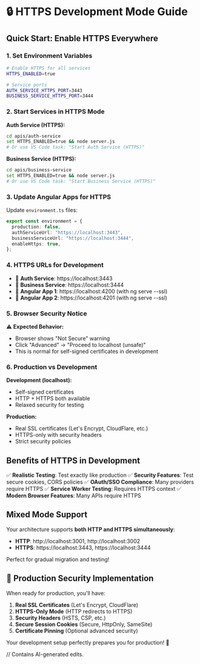 # 🔒 HTTPS Development Mode Guide

## Quick Start: Enable HTTPS Everywhere

### 1. Set Environment Variables

```bash
# Enable HTTPS for all services
HTTPS_ENABLED=true

# Service ports
AUTH_SERVICE_HTTPS_PORT=3443
BUSINESS_SERVICE_HTTPS_PORT=3444
```

### 2. Start Services in HTTPS Mode

**Auth Service (HTTPS):**

```bash
cd apis/auth-service
set HTTPS_ENABLED=true && node server.js
# Or use VS Code task: "Start Auth Service (HTTPS)"
```

**Business Service (HTTPS):**

```bash
cd apis/business-service
set HTTPS_ENABLED=true && node server.js
# Or use VS Code task: "Start Business Service (HTTPS)"
```

### 3. Update Angular Apps for HTTPS

Update `environment.ts` files:

```typescript
export const environment = {
  production: false,
  authServiceUrl: "https://localhost:3443",
  businessServiceUrl: "https://localhost:3444",
  enableHttps: true,
};
```

### 4. HTTPS URLs for Development

- 🔐 **Auth Service**: https://localhost:3443
- 🔐 **Business Service**: https://localhost:3444
- 🔐 **Angular App 1**: https://localhost:4200 (with ng serve --ssl)
- 🔐 **Angular App 2**: https://localhost:4201 (with ng serve --ssl)

### 5. Browser Security Notice

⚠️ **Expected Behavior:**

- Browser shows "Not Secure" warning
- Click "Advanced" → "Proceed to localhost (unsafe)"
- This is normal for self-signed certificates in development

### 6. Production vs Development

**Development (localhost):**

- Self-signed certificates
- HTTP + HTTPS both available
- Relaxed security for testing

**Production:**

- Real SSL certificates (Let's Encrypt, CloudFlare, etc.)
- HTTPS-only with security headers
- Strict security policies

## Benefits of HTTPS in Development

✅ **Realistic Testing**: Test exactly like production
✅ **Security Features**: Test secure cookies, CORS policies
✅ **OAuth/SSO Compliance**: Many providers require HTTPS
✅ **Service Worker Testing**: Requires HTTPS context
✅ **Modern Browser Features**: Many APIs require HTTPS

## Mixed Mode Support

Your architecture supports **both HTTP and HTTPS simultaneously**:

- **HTTP**: http://localhost:3001, http://localhost:3002
- **HTTPS**: https://localhost:3443, https://localhost:3444

Perfect for gradual migration and testing!

## 🎯 Production Security Implementation

When ready for production, you'll have:

1. **Real SSL Certificates** (Let's Encrypt, CloudFlare)
2. **HTTPS-Only Mode** (HTTP redirects to HTTPS)
3. **Security Headers** (HSTS, CSP, etc.)
4. **Secure Session Cookies** (Secure, HttpOnly, SameSite)
5. **Certificate Pinning** (Optional advanced security)

Your development setup perfectly prepares you for production! 🚀

// Contains AI-generated edits.
